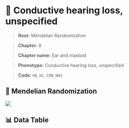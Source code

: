 # 🧪 Conductive hearing loss, unspecified

> **Root:** Mendelian Randomization

> **Chapter:** 8  

> **Chapter name:** Ear and mastoid

> **Phenotype:** Conductive hearing loss, unspecified  

> **Code:** `H8_HL_CON_NAS`

## 🧬 Mendelian Randomization  

<img src="/MR/Figures/Forward/H8_HL_CON_NAS.png"/>

## 📊 Data Table

<CsvTableMRF src="/public/MR/Data/Forward/H8_HL_CON_NAS.csv"/>
